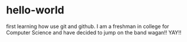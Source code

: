 # hello-world
first learning how use git and github.
I am a freshman in college for Computer Science and have decided to jump on the band wagan!!
YAY!!

